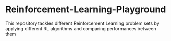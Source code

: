 # Reinforcement-Learning-Playground
This repository tackles different Reinforcement Learning problem sets by applying different RL algorithms and comparing performances between them
